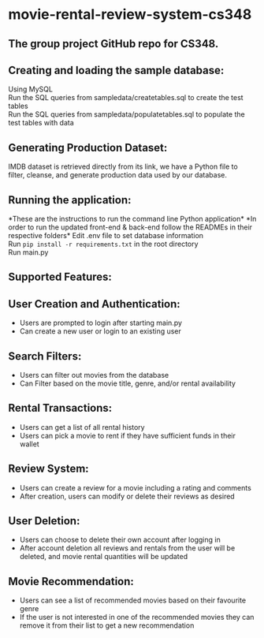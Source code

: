 # movie-rental-review-system-cs348
## The group project GitHub repo for CS348.

## Creating and loading the sample database: <br />
Using MySQL <br />
Run the SQL queries from sampledata/createtables.sql to create the test tables <br />
Run the SQL queries from sampledata/populatetables.sql to populate the test tables with data <br />

## Generating Production Dataset: <br />
IMDB dataset is retrieved directly from its link, we have a Python file to <br />
filter, cleanse, and generate production data used by our database. <br />

## Running the application: <br />
\*These are the instructions to run the command line Python application\*
\*In order to run the updated front-end & back-end follow the READMEs in their respective folders\*
Edit .env file to set database information <br />
Run `pip install -r requirements.txt` in the root directory <br />
Run main.py <br />

## Supported Features:
## User Creation and Authentication:
- Users are prompted to login after starting main.py
- Can create a new user or login to an existing user

## Search Filters:
- Users can filter out movies from the database
- Can Filter based on the movie title, genre, and/or rental availability

## Rental Transactions:
- Users can get a list of all rental history
- Users can pick a movie to rent if they have sufficient funds in their wallet

## Review System:
- Users can create a review for a movie including a rating and comments
- After creation, users can modify or delete their reviews as desired

## User Deletion:
- Users can choose to delete their own account after logging in
- After account deletion all reviews and rentals from the user will be deleted, and movie rental quantities will be updated

## Movie Recommendation:
- Users can see a list of recommended movies based on their favourite genre
- If the user is not interested in one of the recommended movies they can remove it from their list to get a new recommendation
